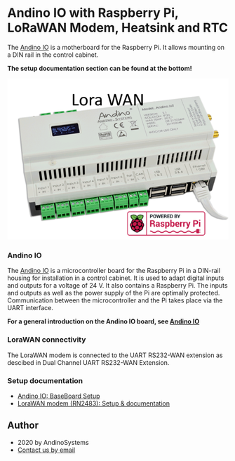 Andino IO with Raspberry Pi, LoRaWAN Modem, Heatsink and RTC
======

The [Andino IO][1] is a motherboard for the Raspberry Pi. It allows mounting on a DIN rail in the control cabinet.

**The setup documentation section can be found at the bottom!**

![Andino IO - Raspberry Pi on DIN Rail](andino-io-lora-wan.png)  

### Andino IO
The [Andino IO][1] is a microcontroller board for the Raspberry Pi in a DIN-rail housing for installation in a control cabinet. It is used to adapt digital inputs and outputs for a voltage of 24 V. It also contains a Raspberry Pi. The inputs and outputs as well as the power supply of the Pi are optimally protected. Communication between the microcontroller and the Pi takes place via the UART interface.

**For a general introduction on the Andino IO board, see [Andino IO](../../)**

### LoraWAN connectivity
The LoraWAN modem is connected to the UART RS232-WAN extension as descibed in Dual Channel UART RS232-WAN Extension.

### Setup documentation

- [Andino IO: BaseBoard Setup](../../BaseBoard)
- [LoraWAN modem (RN2483): Setup & documentation](../../../Andino-Common/Extensions/LoRaWAN-Modem)

Author
-----

* 2020 by AndinoSystems
* [Contact us by email](mailto:info@andino.systems)

[1]:https://andino.systems/andino-io/

